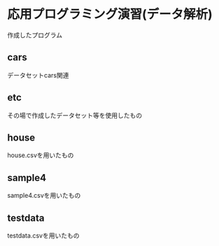 # 応用プログラミング演習(データ解析)
作成したプログラム


## cars
データセットcars関連

## etc
その場で作成したデータセット等を使用したもの

## house
house.csvを用いたもの

## sample4
sample4.csvを用いたもの

## testdata
testdata.csvを用いたもの
